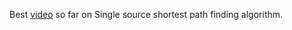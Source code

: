 Best [video](https://youtu.be/EFg3u_E6eHU/) so far on Single source shortest path finding algorithm.
